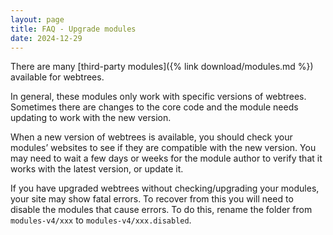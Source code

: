 ```yaml
---
layout: page
title: FAQ - Upgrade modules
date: 2024-12-29
---
```


There are many [third-party modules]({% link download/modules.md %})
available for webtrees.

In general, these modules only work with specific versions of webtrees.
Sometimes there are changes to the core code and the module needs updating
to work with the new version.

When a new version of webtrees is available, you should check your modules’
websites to see if they are compatible with the new version.  You may need
to wait a few days or weeks for the module author to verify that it works
with the latest version, or update it.

If you have upgraded webtrees without checking/upgrading your modules,
your site may show fatal errors.  To recover from this you will need
to disable the modules that cause errors.  To do this, rename the
folder from `modules-v4/xxx` to `modules-v4/xxx.disabled`.
